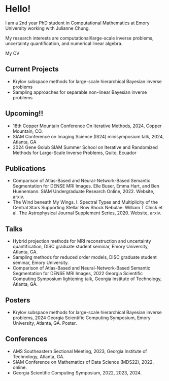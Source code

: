 
<h1> Hello! </h1>
  <b1> I am a 2nd year PhD student in Computational Mathematics at Emory University working with Julianne Chung. </b1>

  <b1> My research interests are computational/large-scale inverse problems, uncertainty quantification, and numerical linear algebra. </b1>

  <b1> My CV </b1>
  
  <section>
  <h2> Current Projects </h2>
  <b1> 
    
  - Krylov subspace methods for large-scale hierarchical Bayesian inverse problems
  - Sampling approaches for separable non-linear Bayesian inverse problems
  </b1>

  <section>
  <h2> Upcoming!! </h2>
  <b1> 

  - 18th Copper Mountain Conference On Iterative Methods, 2024, Copper Mountain, CO.
  - SIAM Conference on Imaging Science (IS24) minisymposium talk, 2024, Atlanta, GA
  - 2024 Gene Golub SIAM Summer School on Iterative and Randomized Methods for Large-Scale Inverse Problems, Quito, Ecuador
  </b1>
    
  <section>
  <h2> Publications </h2>
  <b1>
  
  - Comparison of Atlas-Based and Neural-Network-Based Semantic Segmentation for DENSE MRI Images. Elle Buser, Emma Hart, and Ben Huenemann. SIAM Undergraduate Research Online, 2022. Website, arxiv.
  - The Wind beneath My Wings. I. Spectral Types and Multiplicity of the Central Stars Supporting Stellar Bow Shock Nebulae. William T Chick et al. The Astrophysical Journal Supplement Series, 2020. Website, arxiv.
    
  </b1>
    
  <section>
  <h2> Talks </h2>
  <b1> 
    
  - Hybrid projection methods for MRI reconstruction and uncertainty quantification, DISC graduate student seminar, Emory University, Atlanta, GA.
  - Sampling methods for reduced order models, DISC graduate student seminar, Emory University.
  - Comparison of Atlas-Based and Neural-Network-Based Semantic Segmentation for DENSE MRI Images, 2022 Georgia Scientific Computing Symposium lightening talk, Georgia Institute of Technology, Atlanta, GA. 
  </b1>

  <section>
  <h2> Posters </h2>
  <b1>

  - Krylov subspace methods for large-scale hierarchical Bayesian inverse problems, 2024 Georgia Scientific Computing Symposium, Emory University, Atlanta, GA. Poster.
  </b1>

  <section>
  <h2> Conferences </h2>
  <b1>
    
  - AMS Southeastern Sectional Meeting, 2023, Georgia Institute of Technology, Atlanta, GA.
  - SIAM Conference on Mathematics of Data Science (MDS22), 2022, online.
  - Georgia Scientific Computing Symposium, 2022, 2023, 2024.  
  </b1>


  

  



